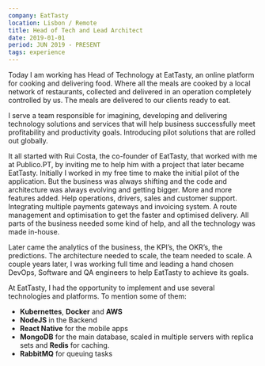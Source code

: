 ```yaml
---
company: EatTasty
location: Lisbon / Remote
title: Head of Tech and Lead Architect
date: 2019-01-01
period: JUN 2019 - PRESENT
tags: experience
---
```

Today I am working has Head of Technology at EatTasty, an online platform for cooking and delivering food. Where all the meals are cooked by a local network of restaurants, collected and delivered in an operation completely controlled by us. The meals are delivered to our clients ready to eat.

I serve a team responsible for imagining, developing and delivering technology solutions and services that will help business successfully meet profitability and productivity goals. Introducing pilot solutions that are rolled out globally. 

It all started with Rui Costa, the co-founder of EatTasty, that worked with me at Publico.PT, by inviting me to help him with a project that later became EatTasty. Initially I worked in my free time to make the initial pilot of the application.  But the business was always shifting and the code and architecture was always evolving and getting bigger.  More and more features added. Help operations, drivers, sales and customer support. Integrating multiple payments gateways and invoicing system. A route management and optimisation to get the faster and optimised delivery. All parts of the business needed  some kind of help, and all the technology was made in-house.

Later came the analytics of the business, the KPI’s, the OKR’s, the predictions.  The architecture needed to scale, the team needed to scale. A couple years later, I was working full time and leading a hand chosen DevOps, Software and QA engineers to help EatTasty to achieve its goals.


At EatTasty, I had the opportunity to implement and use several technologies and platforms. To mention some of them:
- **Kubernettes**, **Docker** and **AWS**
- **NodeJS** in the Backend
- **React Native** for the mobile apps
- **MongoDB** for the main database, scaled in multiple servers with replica sets and **Redis** for caching.
- **RabbitMQ** for queuing tasks
 